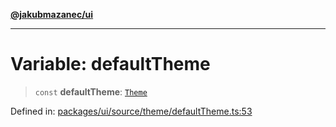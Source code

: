 [**@jakubmazanec/ui**](../README.md)

---

# Variable: defaultTheme

> `const` **defaultTheme**: [`Theme`](../type-aliases/Theme.md)

Defined in:
[packages/ui/source/theme/defaultTheme.ts:53](https://github.com/jakubmazanec/tools/blob/dcfb3b06be051bf99e23e7e35174b07af0f0fddd/packages/ui/source/theme/defaultTheme.ts#L53)
